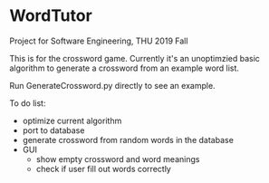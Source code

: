 # WordTutor
Project for Software Engineering, THU 2019 Fall

This is for the crossword game. Currently it's an unoptimzied basic algorithm to generate a crossword from an example word list.

Run GenerateCrossword.py directly to see an example.

To do list:
- optimize current algorithm
- port to database
- generate crossword from random words in the database
- GUI
  - show empty crossword and word meanings
  - check if user fill out words correctly

